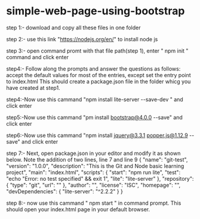  # simple-web-page-using-bootstrap

step 1:- download and copy all these files in one folder

step 2:- use this link "https://nodejs.org/en/" to install node js

step 3:- open command promt with that file path(step 1), enter " npm init " command and click enter

step4:- Follow along the prompts and answer the questions as follows: accept the default values for most of the entries,
except set the entry point to index.html
This should create a package.json file in the folder whicg you have created at step1.

step4:-Now use this cammand "npm install lite-server --save-dev " and click enter

step5:-Now use this cammand "pm install bootstrap@4.0.0 --save" and click enter

step6:-Now use this cammand "npm install jquery@3.3.1 popper.js@1.12.9 --save" and click enter

step 7:- Next, open package.json in your editor and modify it as shown below. Note the addition of two lines, line 7 and line 9
{
  "name": "git-test",
  "version": "1.0.0",
  "description": "This is the Git and Node basic learning project",
  "main": "index.html",
  "scripts": {
    "start": "npm run lite",
    "test": "echo \"Error: no test specified\" && exit 1",
    "lite": "lite-server"
  },
  "repository": {
    "type": "git",
    "url": ""
  },
  "author": "",
  "license": "ISC",
  "homepage": "",
  "devDependencies": {
    "lite-server": "^2.2.2"
  }
}


step 8:- now use this cammand " npm start " in command prompt.
This should open your index.html page in your default browser.



